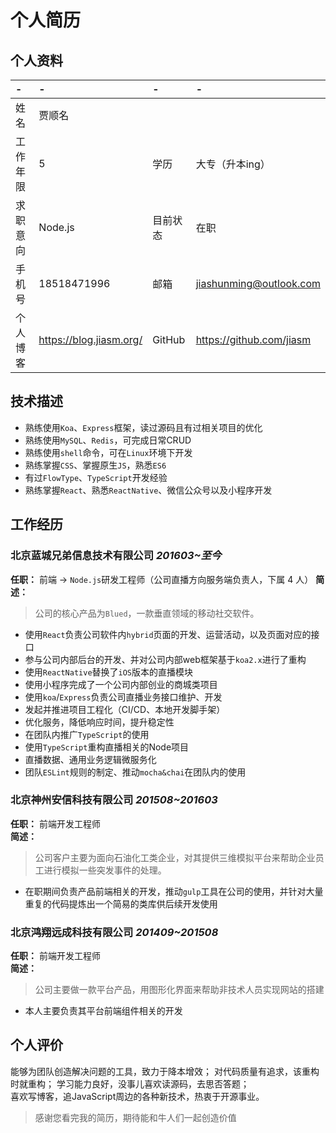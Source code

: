 # 个人简历

## 个人资料

-|-|-|-
:--|:--|:--|:--
姓名|贾顺名|
工作年限|5|学历|大专（升本ing）
求职意向|Node.js|目前状态|在职
手机号|18518471996|邮箱|jiashunming@outlook.com
个人博客|https://blog.jiasm.org/|GitHub|https://github.com/jiasm 

## 技术描述

- 熟练使用`Koa`、`Express`框架，读过源码且有过相关项目的优化
- 熟练使用`MySQL`、`Redis`，可完成日常CRUD
- 熟练使用`shell`命令，可在`Linux`环境下开发
- 熟练掌握`CSS`、掌握原生`JS`，熟悉`ES6`
- 有过`FlowType`、`TypeScript`开发经验
- 熟练掌握`React`、熟悉`ReactNative`、微信公众号以及小程序开发

## 工作经历

### 北京蓝城兄弟信息技术有限公司 *201603~至今*  

__任职：__ 前端 -> `Node.js`研发工程师（公司直播方向服务端负责人，下属 4 人） 
__简述：__
> 公司的核心产品为`Blued`，一款垂直领域的移动社交软件。    
- 使用`React`负责公司软件内`hybrid`页面的开发、运营活动，以及页面对应的接口
- 参与公司内部后台的开发、并对公司内部web框架基于`koa2.x`进行了重构
- 使用`ReactNative`替换了`iOS`版本的直播模块
- 使用小程序完成了一个公司内部创业的商城类项目  
- 使用`koa`/`Express`负责公司直播业务接口维护、开发  
- 发起并推进项目工程化（CI/CD、本地开发脚手架）
- 优化服务，降低响应时间，提升稳定性
- 在团队内推广`TypeScript`的使用
- 使用`TypeScript`重构直播相关的Node项目
- 直播数据、通用业务逻辑微服务化
- 团队`ESLint`规则的制定、推动`mocha&chai`在团队内的使用

### 北京神州安信科技有限公司 *201508~201603*

__任职：__ 前端开发工程师  
__简述：__  
> 公司客户主要为面向石油化工类企业，对其提供三维模拟平台来帮助企业员工进行模拟一些突发事件的处理。  
- 在职期间负责产品前端相关的开发，推动`gulp`工具在公司的使用，并针对大量重复的代码提炼出一个简易的类库供后续开发使用

### 北京鸿翔远成科技有限公司 *201409~201508*

__任职：__ 前端开发工程师  
__简述：__  
> 公司主要做一款平台产品，用图形化界面来帮助非技术人员实现网站的搭建  
- 本人主要负责其平台前端组件相关的开发

## 个人评价

能够为团队创造解决问题的工具，致力于降本增效；
对代码质量有追求，该重构时就重构；
学习能力良好，没事儿喜欢读源码，去思否答题；    
喜欢写博客，追JavaScript周边的各种新技术，热衷于开源事业。  

> 感谢您看完我的简历，期待能和牛人们一起创造价值
